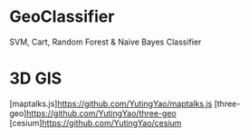# GeoClassifier
SVM, Cart, Random Forest &amp; Naive Bayes Classifier 

# 3D GIS
[maptalks.js]https://github.com/YutingYao/maptalks.js
[three-geo]https://github.com/YutingYao/three-geo
[cesium]https://github.com/YutingYao/cesium
